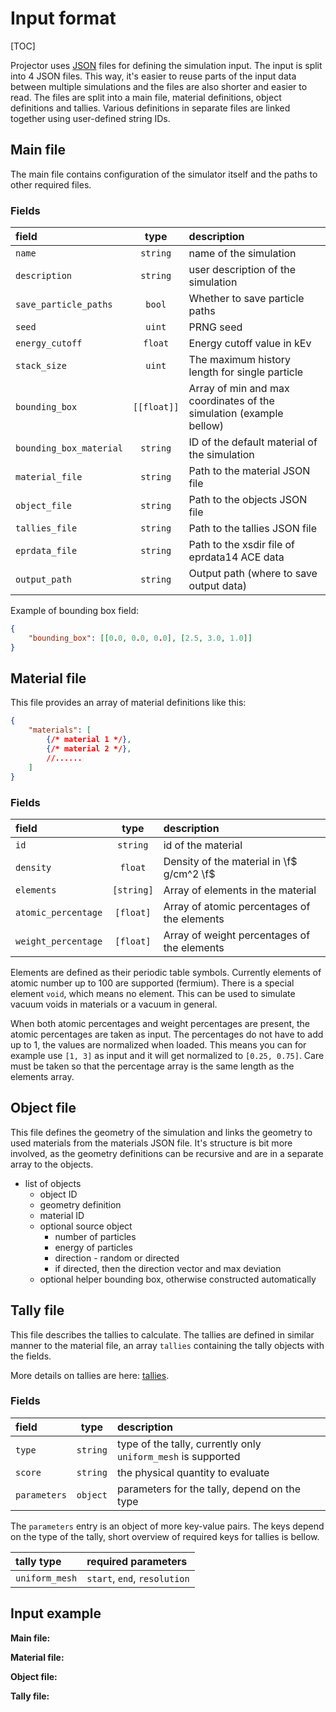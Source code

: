 # Input format

[TOC]

Projector uses [JSON](https://www.json.org/json-en.html) files for defining the simulation input.
The input is split into 4 JSON files.
This way, it's easier to reuse parts of the input data between multiple simulations and the files are also shorter and easier to read.
The files are split into a main file, material definitions, object definitions and tallies.
Various definitions in separate files are linked together using user-defined string IDs.

## Main file

The main file contains configuration of the simulator itself and the paths to other required files.

### Fields

|field|type|description|
|:----|:--:|:----------|
|`name`| `string` | name of the simulation |
|`description`| `string` | user description of the simulation |
|`save_particle_paths`| `bool` | Whether to save particle paths |
|`seed`| `uint` | PRNG seed |
|`energy_cutoff`| `float` | Energy cutoff value in kEv |
|`stack_size`| `uint` | The maximum history length for single particle |
|`bounding_box`| `[[float]]` | Array of min and max coordinates of the simulation (example bellow) |
|`bounding_box_material`| `string` | ID of the default material of the simulation |
|`material_file`| `string` | Path to the material JSON file |
|`object_file`| `string` | Path to the objects JSON file |
|`tallies_file`| `string` | Path to the tallies JSON file |
|`eprdata_file`| `string` | Path to the xsdir file of eprdata14 ACE data |
|`output_path` | `string` | Output path (where to save output data) |

Example of bounding box field:
```json
{
    "bounding_box": [[0.0, 0.0, 0.0], [2.5, 3.0, 1.0]]
}
```

## Material file

This file provides an array of material definitions like this:
```json
{
    "materials": [
        {/* material 1 */},
        {/* material 2 */},
        //......
    ]
}
```

### Fields

|field|type|description|
|:----|:--:|:----------|
|`id`|`string`| id of the material |
|`density` | `float` | Density of the material in \f$ g/cm^2 \f$ |
|`elements` | `[string]` | Array of elements in the material |
|`atomic_percentage` | `[float]` | Array of atomic percentages of the elements |
|`weight_percentage` | `[float]` | Array of weight percentages of the elements |

Elements are defined as their periodic table symbols.
Currently elements of atomic number up to 100 are supported (fermium).
There is a special element `void`, which means no element.
This can be used to simulate vacuum voids in materials or a vacuum in general.

When both atomic percentages and weight percentages are present, the atomic percentages are taken as input.
The percentages do not have to add up to 1, the values are normalized when loaded.
This means you can for example use `[1, 3]` as input and it will get normalized to `[0.25, 0.75]`. Care must be taken so that the percentage array is the same length as the elements array.

## Object file

This file defines the geometry of the simulation and links the geometry to used materials from the materials JSON file.
It's structure is bit more involved, as the geometry definitions can be recursive and are in a separate array to the objects.

- list of objects
    - object ID
    - geometry definition
    - material ID
    - optional source object
        - number of particles
        - energy of particles
        - direction - random or directed
        - if directed, then the direction vector and max deviation
    - optional helper bounding box, otherwise constructed automatically


## Tally file

This file describes the tallies to calculate.
The tallies are defined in similar manner to the material file, an array `tallies` containing the tally objects with the fields.

More details on tallies are here: [tallies](03_tallies.md).

### Fields

|field|type|description|
|:----|:--:|:----------|
|`type`| `string` | type of the tally, currently only `uniform_mesh` is supported |
|`score`| `string` | the physical quantity to evaluate |
|`parameters`| `object` | parameters for the tally, depend on the type |

The `parameters` entry is an object of more key-value pairs.
The keys depend on the type of the tally, short overview of required keys for tallies is bellow.

|tally type|required parameters|
|:---------|:------------------|
|`uniform_mesh`|`start`, `end`, `resolution`|

## Input example

**Main file:**

**Material file:**

**Object file:**

**Tally file:**
